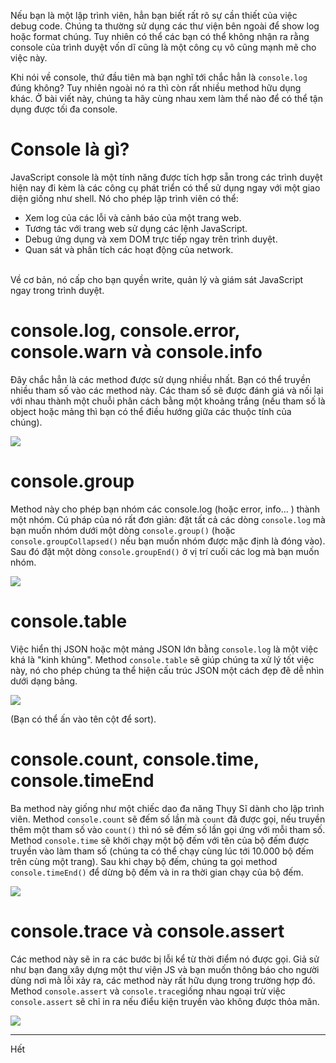 Nếu bạn là một lập trình viên, hẳn bạn biết rất rõ sự cần thiết của việc debug code. Chúng ta thường sử dụng các thư viện bên ngoài để show log hoặc format chúng. Tuy nhiên có thể các bạn có thể không nhận ra rằng console của trình duyệt vốn dĩ cũng là một công cụ vô cũng mạnh mẽ cho việc này.
<br>

Khi nói về console, thứ đầu tiên mà bạn nghĩ tới chắc hẳn là `console.log` đúng không? Tuy nhiên ngoài nó ra thì còn rất nhiều method hữu dụng khác. Ở bài viết này, chúng ta hãy cùng nhau xem làm thể nào để có thể tận dụng được tối đa console.

# Console là gì?
JavaScript console là một tính năng được tích hợp sẵn trong các trình duyệt hiện nay đi kèm là các công cụ phát triển có thể sử dụng ngay với một giao diện giống như shell. Nó cho phép lập trình viên có thể:
- Xem log của các lỗi và cảnh báo của một trang web.
- Tương tác với trang web sử dụng các lệnh JavaScript.
- Debug ứng dụng và xem DOM trực tiếp ngay trên trình duyệt.
- Quan sát và phân tích các hoạt động của network.

<br>
Về cơ bản, nó cấp cho bạn quyền write, quản lý và giám sát JavaScript ngay trong trình duyệt.

# console.log, console.error, console.warn và console.info
Đây chắc hẳn là các method được sử dụng nhiều nhất. Bạn có thể truyền nhiều tham số vào các method này. Các tham số sẽ được đánh giá và nối lại với nhau thành một chuỗi phân cách bằng một khoảng trắng (nếu tham số là object hoặc mảng thì bạn có thể điều hướng giữa các thuộc tính của chúng).

![](https://images.viblo.asia/294c4752-e183-48b1-9e7a-8da8d78cff1e.png)

# console.group
Method này cho phép bạn nhóm các console.log (hoặc error, info... ) thành một nhóm. Cú pháp của nó rất đơn giản: đặt tất cả các dòng `console.log` mà bạn muốn nhóm dưới một dòng `console.group()` (hoặc `console.groupCollapsed()` nếu bạn muốn nhóm được mặc định là đóng vào). Sau đó đặt một dòng `console.groupEnd()` ở vị trí cuối các log mà bạn muốn nhóm.

![](https://images.viblo.asia/6cd8fc05-915f-4875-9953-ab05e0d3ca1f.png)

# console.table
Việc hiển thị JSON hoặc một mảng JSON lớn bằng `console.log` là một việc khá là "kinh khủng". Method `console.table` sẽ giúp chúng ta xử lý tốt việc này, nó cho phép chúng ta thể hiện cấu trúc JSON một cách đẹp đẽ dễ nhìn dưới dạng bảng.

![](https://images.viblo.asia/8aa9d12a-9b87-4016-84e2-5d6c44a3cf7e.JPG)

(Bạn có thể ấn vào tên cột để sort).

# console.count, console.time, console.timeEnd
Ba method này giống như một chiếc dao đa năng Thụy Sĩ dành cho lập trình viên. Method `console.count` sẽ đếm số lần mà `count` đã được gọi, nếu truyền thêm một tham số vào `count()` thì nó sẽ đếm số lần gọi ứng với mỗi tham số. Method `console.time` sẽ khởi chạy một bộ đếm với tên của bộ đếm được truyền vào làm tham số (chúng ta có thể chạy cùng lúc tới 10.000 bộ đếm trên cùng một trang). Sau khi chạy bộ đếm, chúng ta gọi method `console.timeEnd()` để dừng bộ đếm và in ra thời gian chạy của bộ đếm.

![](https://images.viblo.asia/f3165292-62a5-4a47-a9f3-5751c429bdcc.JPG)

# console.trace và console.assert
Các method này sẽ in ra các bước bị lỗi kể từ thời điểm nó được gọi. Giả sử như bạn đang xây dựng một thư viện JS và bạn muốn thông báo cho người dùng nơi mà lỗi xảy ra, các method này rất hữu dụng trong trường hợp đó. Method `console.assert` và `console.trace`giống nhau ngoại trừ việc `console.assert` sẽ chỉ in ra nếu điểu kiện truyền vào không được thỏa mãn.

![](https://images.viblo.asia/2d6b20d0-2419-4579-a584-20051ab2081e.JPG)

___

Hết